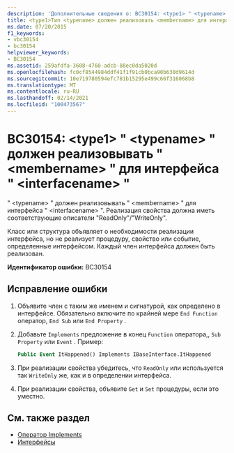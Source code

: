 ```yaml
---
description: 'Дополнительные сведения о: BC30154: <type1> " <typename> " должен реализовывать " <membername> " для интерфейса " <interfacename> "'
title: <type1>Тип <typename> должен реализовать <membername> для интерфейса <interfacename>
ms.date: 07/20/2015
f1_keywords:
- vbc30154
- bc30154
helpviewer_keywords:
- BC30154
ms.assetid: 259afdfa-3608-4760-adcb-88ec0da5020d
ms.openlocfilehash: fc0cf8544984ddf41f1f91cb0bca90b630d9614d
ms.sourcegitcommit: 10e719780594efc781b15295e499c66f316068b8
ms.translationtype: MT
ms.contentlocale: ru-RU
ms.lasthandoff: 02/14/2021
ms.locfileid: "100473567"
---
```

# <a name="bc30154-type1typename-must-implement-membername-for-interface-interfacename"></a>BC30154: \<type1> " \<typename> " должен реализовывать " \<membername> " для интерфейса " \<interfacename> "

" \<typename> " должен реализовывать " \<membername> " для интерфейса " \<interfacename> ". Реализация свойства должна иметь соответствующие описатели "ReadOnly"/"WriteOnly".

 Класс или структура объявляет о необходимости реализации интерфейса, но не реализует процедуру, свойство или событие, определенные интерфейсом. Каждый член интерфейса должен быть реализован.

 **Идентификатор ошибки:** BC30154

## <a name="to-correct-this-error"></a>Исправление ошибки

1. Объявите член с таким же именем и сигнатурой, как определено в интерфейсе. Обязательно включите по крайней мере `End Function` оператор, `End Sub` или `End Property` .

2. Добавьте `Implements` предложение в конец `Function` оператора,, `Sub` `Property` или `Event` . Пример:

    ```vb
    Public Event ItHappened() Implements IBaseInterface.ItHappened
    ```

3. При реализации свойства убедитесь, что `ReadOnly` или используется так `WriteOnly` же, как и в определении интерфейса.

4. При реализации свойства, объявите `Get` и `Set` процедуры, если это уместно.

## <a name="see-also"></a>См. также раздел

- [Оператор Implements](../statements/implements-statement.md)
- [Интерфейсы](../../programming-guide/language-features/interfaces/index.md)
